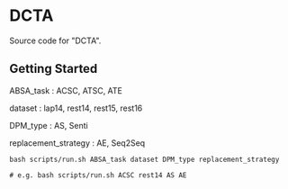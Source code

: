 # DCTA

Source code for "DCTA".

## Getting Started

ABSA_task : ACSC, ATSC, ATE

dataset : lap14, rest14, rest15, rest16

DPM_type : AS, Senti

replacement_strategy : AE, Seq2Seq

```
bash scripts/run.sh ABSA_task dataset DPM_type replacement_strategy

# e.g. bash scripts/run.sh ACSC rest14 AS AE
```
